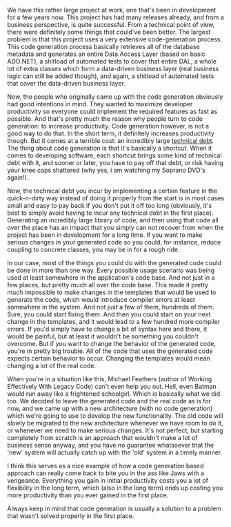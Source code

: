 We have this rather large project at work, one that's been in development for a few years now. This project has had many releases already, and from a business perspective, is quite successful. From a technical point of view, there were definitely some things that could've been better.  The largest problem is that this project uses a very extensive code-generation process.  This code generation process basically retrieves all of the database metadata and generates an entire Data Access Layer (based on basic ADO.NET), a shitload of automated tests to cover that entire DAL, a whole lot of extra classes which form a data-driven business layer (real business logic can still be added though), and again, a shitload of automated tests that cover the data-driven business layer.

Now, the people who originally came up with the code generation obviously had good intentions in mind.  They wanted to maximize developer productivity so everyone could implement the required features as fast as possible.  And that's pretty much the reason why people turn to code generation: to increase productivity.  Code generation however, is not a good way to do that.  In the short term, it definitely increases productivity though. But it comes at a terrible cost: an incredibly large <a href="http://www.martinfowler.com/bliki/TechnicalDebt.html">technical debt</a>.  The thing about code generation is that it's basically a shortcut.  When it comes to developing software, each shortcut brings some kind of technical debt with it, and sooner or later, you have to pay off that debt, or risk having your knee caps shattered (why yes, i am watching my Soprano DVD's again!).

Now, the technical debt you incur by implementing a certain feature in the quick-n-dirty way instead of doing it properly from the start is in most cases small and easy to pay back if you don't put it off too long (obviously, it's best to simply avoid having to incur any technical debt in the first place). Generating an incredibly large library of code, and then using that code all over the place has an impact that you simply can not recover from when the project has been in development for a long time.  If you want to make serious changes in your generated code so you could, for instance, reduce coupling to concrete classes, you may be in for a rough ride.

In our case, most of the things you could do with the generated code could be done in more than one way.  Every possible usage scenario was being used at least somewhere in the application's code base.  And not just in a few places, but pretty much all over the code base.  This made it pretty much impossible to make changes in the templates that would be used to generate the code, which would introduce compiler errors at least somewhere in the system.  And not just a few of them, hundreds of them.  Sure, you could start fixing them.  And then you could start on your next change in the templates, and it would lead to a few hundred more compiler errors.  If you'd simply have to change a bit of syntax here and there, it would be painful, but at least it wouldn't be something you couldn't overcome. But if you want to change the behavior of the generated code, you're in pretty big trouble. All of the code that uses the generated code expects certain behavior to occur. Changing the templates would mean changing a lot of the real code. 

When you're in a situation like this, Michael Feathers (author of Working Effectively With Legacy Code) can't even help you out.  Hell, even Batman would run away like a frightened schoolgirl.  Which is basically what we did too.  We decided to leave the generated code and the real code as is for now, and we came up with a new architecture (with no code generation) which we're going to use to develop the new functionality.  The old code will slowly be migrated to the new architecture whenever we have room to do it, or whenever we need to make serious changes.  It's not perfect, but starting completely from scratch is an approach that wouldn't make a lot of business sense anyway, and you have no guarantee whatsoever that the 'new' system will actually catch up with the 'old' system in a timely manner.

I think this serves as a nice example of how a code generation based approach can really come back to bite you in the ass like Jaws with a vengeance.  Everything you gain in initial productivity costs you a lot of flexibility in the long term, which (also in the long term) ends up costing you more productivity than you ever gained in the first place.

Always keep in mind that code generation is usually a solution to a problem that wasn't solved properly in the first place. 